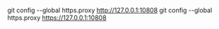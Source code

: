 git config --global https.proxy http://127.0.0.1:10808
git config --global https.proxy https://127.0.0.1:10808
